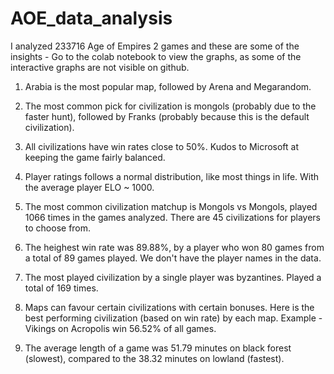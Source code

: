 # AOE_data_analysis

I analyzed 233716 Age of Empires 2 games and these are some of the insights - 
Go to the colab notebook to view the graphs, as some of the interactive graphs are not visible on github. 

1. Arabia is the most popular map, followed by Arena and Megarandom. 
2. The most common pick for civilization is mongols (probably due to the faster hunt), followed by Franks (probably because this is the default civilization). 
3. All civilizations have win rates close to 50%. Kudos to Microsoft at keeping the game fairly balanced. 
4. Player ratings follows a normal distribution, like most things in life. With the average player ELO ~ 1000. 
5. The most common civilization matchup is Mongols vs Mongols, played 1066 times in the games analyzed. There are 45 civilizations for players to choose from. 

6. The heighest win rate was 89.88%, by a player who won 80 games from a total of 89 games played. We don't have the player names in the data. 
7. The most played civilization by a single player was byzantines. Played a total of 169 times. 
8. Maps can favour certain civilizations with certain bonuses. Here is the best performing civilization (based on win rate) by each map. Example - Vikings on Acropolis win 56.52% of all games. 
9. The average length of a game was 51.79 minutes on black forest (slowest), compared to the 38.32 minutes on lowland (fastest).
